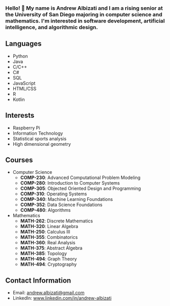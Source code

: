 ### Hello! 👋  My name is Andrew Albizati and I am a rising senior at the University of San Diego majoring in computer science and mathematics. I'm interested in software development, artificial intelligence, and algorithmic design.

## Languages
- Python
- Java
- C/C++
- C#
- SQL
- JavaScript
- HTML/CSS
- R
- Kotlin

## Interests
- Raspberry Pi
- Information Technology
- Statistical sports analysis
- High dimensional geometry

## Courses
- Computer Science
    - **COMP-230**: Advanced Computational Problem Modeling
    - **COMP-280**: Introduction to Computer Systems
    - **COMP-305**: Objected Oriented Design and Programming
    - **COMP-310**: Operating Systems
    - **COMP-340**: Machine Learning Foundations
    - **COMP-352**: Data Science Foundations
    - **COMP-480**: Algorithms
- Mathematics
    - **MATH-262**: Discrete Mathematics
    - **MATH-320**: Linear Algebra
    - **MATH-250**: Calculus III
    - **MATH-355**: Combinatorics
    - **MATH-360**: Real Analysis
    - **MATH-375**: Abstract Algebra
    - **MATH-385**: Topology
    - **MATH-494**: Graph Theory
    - **MATH-494**: Cryptography
    
## Contact Information
- Email: andrew.albizati@gmail.com
- LinkedIn: www.linkedin.com/in/andrew-albizati
